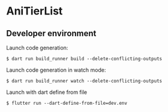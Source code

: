 # AniTierList

## Developer environment

Launch code generation:

```shell script
$ dart run build_runner build --delete-conflicting-outputs
```

Launch code generation in watch mode:

```shell script
$ dart run build_runner watch --delete-conflicting-outputs
```

Launch with dart define from file

```shell script
$ flutter run --dart-define-from-file=dev.env
```